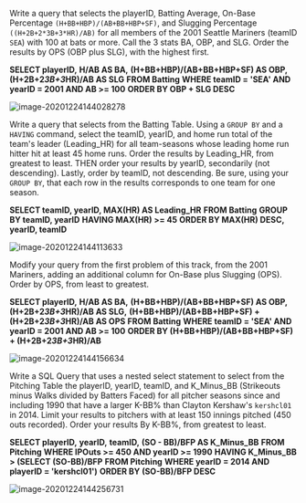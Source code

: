 Write a query that selects the playerID, Batting Average, On-Base Percentage `(H+BB+HBP)/(AB+BB+HBP+SF)`, and Slugging Percentage `((H+2B+2*3B+3*HR)/AB)` for all members of the 2001 Seattle Mariners (teamID `SEA`) with 100 at bats or more. Call the 3 stats BA, OBP, and SLG. Order the results by OPS (OBP plus SLG), with the highest first.

**SELECT playerID,**
**H/AB AS BA,**
**(H+BB+HBP)/(AB+BB+HBP+SF) AS OBP,** 
**(H+2B+2*3B+3*HR)/AB AS SLG**
**FROM Batting**
**WHERE teamID = 'SEA' AND yearID = 2001 AND AB >= 100**
**ORDER BY OBP + SLG DESC**



![image-20201224144028278](C:\Users\cboat\AppData\Roaming\Typora\typora-user-images\image-20201224144028278.png)



Write a query that selects from the Batting Table. Using a `GROUP BY` and a `HAVING` command, select the teamID, yearID, and home run total of the team's leader (Leading_HR) for all team-seasons whose leading home run hitter hit at least 45 home runs. Order the results by Leading_HR, from greatest to least. THEN order your results by yearID, secondarily (not descending). Lastly, order by teamID, not descending. Be sure, using your `GROUP BY`, that each row in the results corresponds to one team for one season.



**SELECT teamID, yearID, MAX(HR) AS Leading_HR**
**FROM Batting**
**GROUP BY teamID, yearID**
**HAVING MAX(HR) >= 45**
**ORDER BY MAX(HR) DESC, yearID, teamID**

![image-20201224144113633](C:\Users\cboat\AppData\Roaming\Typora\typora-user-images\image-20201224144113633.png)

Modify your query from the first problem of this track, from the 2001 Mariners, adding an additional column for On-Base plus Slugging (OPS). Order by OPS, from least to greatest.

**SELECT playerID,**
**H/AB AS BA,**
**(H+BB+HBP)/(AB+BB+HBP+SF) AS OBP,** 
**(H+2B+2*3B+3*HR)/AB AS SLG,**
**(H+BB+HBP)/(AB+BB+HBP+SF) + (H+2B+2*3B+3*HR)/AB AS OPS**
**FROM Batting**
**WHERE teamID = 'SEA' AND yearID = 2001 AND AB >= 100**
**ORDER BY (H+BB+HBP)/(AB+BB+HBP+SF) + (H+2B+2*3B+3*HR)/AB**

![image-20201224144156634](C:\Users\cboat\AppData\Roaming\Typora\typora-user-images\image-20201224144156634.png)



Write a SQL Query that uses a nested select statement to select from the Pitching Table the playerID, yearID, teamID, and K_Minus_BB (Strikeouts minus Walks divided by Batters Faced) for all pitcher seasons since and including 1990 that have a larger K-BB% than Clayton Kershaw's `kershcl01` in 2014. Limit your results to pitchers with at least 150 innings pitched (450 outs recorded). Order your results By K-BB%, from greatest to least.



**SELECT playerID,**
**yearID,**
**teamID,**
**(SO - BB)/BFP AS K_Minus_BB**
**FROM Pitching**
**WHERE IPOuts >= 450 AND yearID >= 1990**
**HAVING K_Minus_BB > (SELECT (SO-BB)/BFP**
**FROM Pitching**
**WHERE yearID = 2014 AND playerID = 'kershcl01')**
**ORDER BY (SO-BB)/BFP DESC**

![image-20201224144256731](C:\Users\cboat\AppData\Roaming\Typora\typora-user-images\image-20201224144256731.png)

